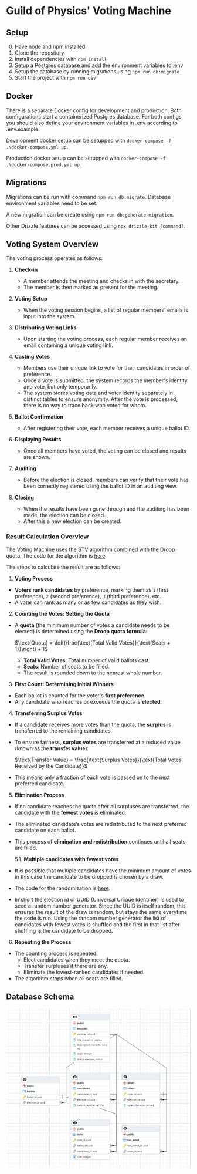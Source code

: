 # Guild of Physics' Voting Machine

## Setup

0. Have node and npm installed
1. Clone the repository
2. Install dependencies with `npm install`
3. Setup a Postgres database and add the environment variables to .env
4. Setup the database by running migrations using `npm run db:migrate`
5. Start the project with `npm run dev`

## Docker

There is a separate Docker config for development and production. Both configurations start a containerized Postgres database. For both configs you should also define your environment variables in .env according to .env.example

Development docker setup can be setupped with `docker-compose -f .\docker-compose.yml up`.

Production docker setup can be setupped with `docker-compose -f .\docker-compose.prod.yml up`.

## Migrations

Migrations can be run with command `npm run db:migrate`. Database environment variables need to be set.

A new migration can be create using `npm run db:generate-migration`.

Other Drizzle features can be accessed using `npx drizzle-kit [command]`.

## Voting System Overview

The voting process operates as follows:

1. **Check-in**

   - A member attends the meeting and checks in with the secretary.
   - The member is then marked as present for the meeting.

2. **Voting Setup**

   - When the voting session begins, a list of regular members' emails is input into the system.

3. **Distributing Voting Links**

   - Upon starting the voting process, each regular member receives an email containing a unique voting link.

4. **Casting Votes**

   - Members use their unique link to vote for their candidates in order of preference.
   - Once a vote is submitted, the system records the member's identity and vote, but only temporarily.
   - The system stores voting data and voter identity separately in distinct tables to ensure anonymity. After the vote is processed, there is no way to trace back who voted for whom.

5. **Ballot Confirmation**

   - After registering their vote, each member receives a unique ballot ID.

6. **Displaying Results**

   - Once all members have voted, the voting can be closed and results are shown.

7. **Auditing**

   - Before the election is closed, members can verify that their vote has been correctly registered using the ballot ID in an auditing view.

8. **Closing**
   - When the results have been gone through and the auditing has been made, the election can be closed.
   - After this a new election can be created.

### Result Calculation Overview

The Voting Machine uses the STV algorithm combined with the Droop quota. The code for the algorithm is [here](https://github.com/fyysikkokilta/fk-vaalimasiina/blob/master/src/algorithm/stvAlgorithm.ts?plain=1).

The steps to calculate the result are as follows:

1. **Voting Process**

- **Voters rank candidates** by preference, marking them as `1` (first preference), `2` (second preference), `3` (third preference), etc.
- A voter can rank as many or as few candidates as they wish.

2. **Counting the Votes: Setting the Quota**

- A **quota** (the minimum number of votes a candidate needs to be elected) is determined using the **Droop quota formula**:

  $\text{Quota} = \left(\frac{\text{Total Valid Votes}}{\text{Seats + 1}}\right) + 1$

  - **Total Valid Votes**: Total number of valid ballots cast.
  - **Seats**: Number of seats to be filled.
  - The result is rounded down to the nearest whole number.

3. **First Count: Determining Initial Winners**

- Each ballot is counted for the voter's **first preference**.
- Any candidate who reaches or exceeds the quota is **elected**.

4. **Transferring Surplus Votes**

- If a candidate receives more votes than the quota, the **surplus** is transferred to the remaining candidates.
- To ensure fairness, **surplus votes** are transferred at a reduced value (known as the **transfer value**):

  $\text{Transfer Value} = \frac{\text{Surplus Votes}}{\text{Total Votes Received by the Candidate}}$

- This means only a fraction of each vote is passed on to the next preferred candidate.

5. **Elimination Process**

- If no candidate reaches the quota after all surpluses are transferred, the candidate with the **fewest votes** is eliminated.
- The eliminated candidate’s votes are redistributed to the next preferred candidate on each ballot.
- This process of **elimination and redistribution** continues until all seats are filled.

  5.1. **Multiple candidates with fewest votes**

- It is possible that multiple candidates have the minimum amount of votes in this case the candidate to be dropped is chosen by a draw.
- The code for the randomization is [here](https://github.com/fyysikkokilta/fk-vaalimasiina/blob/master/src/algorithm/stvAlgorithm.ts?plain=1#L185-L201).
- In short the election id or UUID (Universal Unique Identifier) is used to seed a random number generator. Since the UUID is itself random, this ensures the result of the draw is random, but stays the same everytime the code is run. Using the random number generator the list of candidates with fewest votes is shuffled and the first in that list after shuffling is the candidate to be dropped.

6. **Repeating the Process**

- The counting process is repeated:
  - Elect candidates when they meet the quota.
  - Transfer surpluses if there are any.
  - Eliminate the lowest-ranked candidates if needed.
- The algorithm stops when all seats are filled.

## Database Schema

![Database schema](https://github.com/fyysikkokilta/fk-vaalimasiina/blob/master/docs/images/database-schema.png?raw=true)
